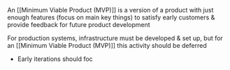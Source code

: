 An [[Minimum Viable Product (MVP)]] is a version of a product with just enough features (focus on main key things) to satisfy early customers & provide feedback for future product development

For production systems, infrastructure must be developed & set up, but for an [[Minimum Viable Product (MVP)]] this activity should be deferred
- Early iterations should foc